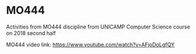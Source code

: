 # MO444
Activities from MO444 discipline from UNICAMP Computer Science course on 2018 second half

MO444 video link: https://www.youtube.com/watch?v=AFjoDoLgfQY
